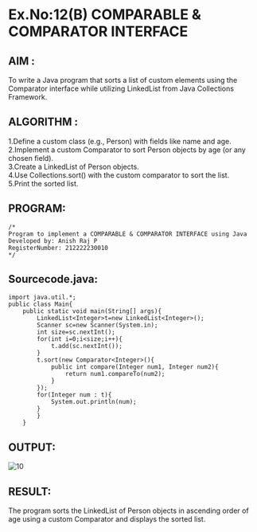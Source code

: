 # Ex.No:12(B)   COMPARABLE & COMPARATOR INTERFACE
## AIM :
To write a Java program that sorts a list of custom elements using the Comparator interface while utilizing LinkedList from Java Collections Framework.
## ALGORITHM :
1.Define a custom class (e.g., Person) with fields like name and age.  
2.Implement a custom Comparator to sort Person objects by age (or any chosen field).  
3.Create a LinkedList of Person objects.  
4.Use Collections.sort() with the custom comparator to sort the list.  
5.Print the sorted list.  


## PROGRAM:
 ```
/*
Program to implement a COMPARABLE & COMPARATOR INTERFACE using Java
Developed by: Anish Raj P
RegisterNumber: 212222230010
*/
```

## Sourcecode.java:
```
import java.util.*;
public class Main{
    public static void main(String[] args){
        LinkedList<Integer>t=new LinkedList<Integer>();
        Scanner sc=new Scanner(System.in);
        int size=sc.nextInt();
        for(int i=0;i<size;i++){
            t.add(sc.nextInt());
        }
        t.sort(new Comparator<Integer>(){
            public int compare(Integer num1, Integer num2){
                return num1.compareTo(num2);
            }
        });
        for(Integer num : t){
            System.out.println(num);
        }
        }
    }
```

## OUTPUT:

![10](https://github.com/user-attachments/assets/5c384e71-05dd-4680-bbc1-c20e1d42b566)


## RESULT:
The program sorts the LinkedList of Person objects in ascending order of age using a custom Comparator and displays the sorted list.



